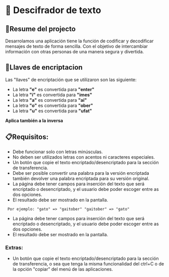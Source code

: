 # 🔏 Descifrador de texto

## 📃Resume del projecto

Desarrolamos una aplicación tiene la función de codificar y decodificar mensajes de texto de forma sencilla. Con el objetivo de intercambiar información con otras personas de una manera segura y divertida.

## 🔑Llaves de encriptacion

Las "llaves" de encriptación que se utilizaron son las siguiente:

- La letra **"e"** es convertida para **"enter"**
- La letra **"i"** es convertida para **"imes"**
- La letra **"a"** es convertida para **"ai"**
- La letra **"o"** es convertida para **"ober"**
- La letra **"u"** es convertida para **"ufat"**

**Aplica también a la inversa**

## 📋Requisitos:

- Debe funcionar solo con letras minúsculas.
- No deben ser utilizados letras con acentos ni caracteres especiales.
- Un botón que copie el texto encriptado/desencriptado para la sección de transferencia.
- Debe ser posible convertir una palabra para la versión encriptada también devolver una palabra encriptada para su versión original.
- La página debe tener campos para inserción del texto que será encriptado o desencriptado, y el usuario debe poder escoger entre as dos opciones.
- El resultado debe ser mostrado en la pantalla.

` Por ejemplo: "gato" => "gaitober" "gaitober" => "gato"`


- La página debe tener campos para inserción del texto que será encriptado o desencriptado, y el usuario debe poder escoger entre as dos opciones.
- El resultado debe ser mostrado en la pantalla.

### Extras:

- Un botón que copie el texto encriptado/desencriptado para la sección de transferencia, o sea que tenga la misma funcionalidad del ctrl+C o de la opción "copiar" del menú de las aplicaciones.
